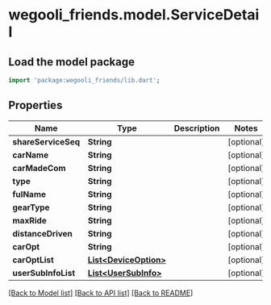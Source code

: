 # wegooli_friends.model.ServiceDetail

## Load the model package

```dart
import 'package:wegooli_friends/lib.dart';
```

## Properties

| Name                | Type                                            | Description | Notes      |
| ------------------- | ----------------------------------------------- | ----------- | ---------- |
| **shareServiceSeq** | **String**                                      |             | [optional] |
| **carName**         | **String**                                      |             | [optional] |
| **carMadeCom**      | **String**                                      |             | [optional] |
| **type**            | **String**                                      |             | [optional] |
| **fulName**         | **String**                                      |             | [optional] |
| **gearType**        | **String**                                      |             | [optional] |
| **maxRide**         | **String**                                      |             | [optional] |
| **distanceDriven**  | **String**                                      |             | [optional] |
| **carOpt**          | **String**                                      |             | [optional] |
| **carOptList**      | [**List&lt;DeviceOption&gt;**](DeviceOption.md) |             | [optional] |
| **userSubInfoList** | [**List&lt;UserSubInfo&gt;**](UserSubInfo.md)   |             | [optional] |

[[Back to Model list]](../README.md#documentation-for-models)
[[Back to API list]](../README.md#documentation-for-api-endpoints)
[[Back to README]](../README.md)

